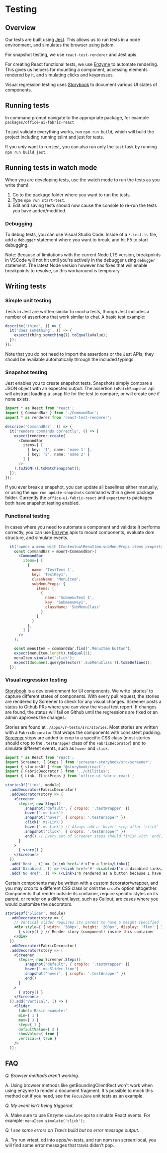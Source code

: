 # Testing

## Overview

Our tests are built using [Jest](https://facebook.github.io/jest/). This allows us to run tests in a node environment, and simulates the browser using jsdom.

For snapshot testing, we use `react-test-renderer` and Jest apis.

For creating React functional tests, we use [Enzyme](http://airbnb.io/enzyme/) to automate rendering. This gives us helpers for mounting a component, accessing elements rendered by it, and simulating clicks and keypresses.

Visual regression testing uses [Storybook](https://storybook.js.org/basics/introduction/) to document various UI states of components.

## Running tests

In command prompt navigate to the appropriate package, for example `packages/office-ui-fabric-react`

To just validate everything works, run `npm run build`, which will build the project including running tslint and jest for tests.

If you *only* want to run jest, you can also run only the `jest` task by running `npm run build jest`.

## Running tests in watch mode

When you are developing tests, use the watch mode to run the tests as you write them!

1. Go to the package folder where you want to run the tests.
2. Type `npm run start-test`.
3. Edit and saving tests should now cause the console to re-run the tests you have added/modified.

### Debugging

To debug tests, you can use Visual Studio Code. Inside of a `*.test.ts` file, add a `debugger` statement where you want to break, and hit F5 to start debugging.

Note: Because of limitations with the current Node LTS version, breakpoints in VSCode will not hit until you're actively in the debugger using `debugger` statement. The latest Node version however has fixes that will enable breakpoints to resolve, so this workaround is temporary.

## Writing tests

### Simple unit testing

Tests in Jest are written similar to mocha tests, though Jest includes a number of assertions that work similar to chai. A basic test example:

```ts
describe('thing', () => {
  it('does something', () => {
    expect(thing.something()).toEqual(aValue);
  });
});
```

Note that you do not need to import the assertions or the Jest APIs; they should be available automatically through the included typings.

### Snapshot testing

Jest enables you to create snapshot tests. Snapshots simply compare a JSON object with an expected output. The assertion `toMatchSnapshot` api will abstract loading a .snap file for the test to compare, or will create one if none exists.

```typescript
import * as React from 'react';
import { CommandBar } from './CommandBar';
import * as renderer from 'react-test-renderer';

describe('CommandBar', () => {
  it('renders commands correctly', () => {
    expect(renderer.create(
      <CommandBar
        items={ [
          { key: '1', name: 'name 1' },
          { key: '2', name: 'name 2' }
        ] }
      />
    ).toJSON()).toMatchSnapshot();
  });
});
```

If you ever break a snapshot, you can update all baselines either manually, or using the `npm run update-snapshots` command within a given package folder. Currently the `office-ui-fabric-react` and `experiments` packages both have snapshot testing enabled.

### Functional testing

In cases where you need to automate a component and validate it performs correctly, you can use [Enzyme](http://airbnb.io/enzyme/) apis to mount components, evaluate dom structure, and simulate events.

```jsx
  it('opens a menu with IContextualMenuItem.subMenuProps.items property', () => {
    const commandBar = mount<CommandBar>(
      <CommandBar
        items={ [
          {
            name: 'TestText 1',
            key: 'TestKey1',
            className: 'MenuItem',
            subMenuProps: {
              items: [
                {
                  name: 'SubmenuText 1',
                  key: 'SubmenuKey1',
                  className: 'SubMenuClass'
                }
              ]
            }
          },
        ] }
      />
    );

    const menuItem = commandBar.find('.MenuItem button');
    expect(menuItem.length).toEqual(1);
    menuItem.simulate('click');
    expect(document.querySelector('.SubMenuClass')).toBeDefined();
  });
```

### Visual regression testing

[Storybook](https://storybook.js.org/basics/introduction/) is a dev environment for UI components. We write 'stories' to capture different states of components. With every pull request, the stories are rendered by Screener to check for any visual changes. Screener posts a status to Github PRs where you can view the visual test report. If changes are found, the status will fail on Github until the regressions are fixed or an admin approves the changes.

Stories are found at `./apps/vr-tests/src/stories`. Most stories are written with a `FabricDecorator` that wraps the components with consistent padding. [Screener](https://github.com/screener-io/screener-storybook) steps are added to crop to a specific CSS class (most stories should crop to the `.testWrapper` class of the `FabricDecorator`) and to simulate different events, such as `hover` and `click`.

```jsx
import * as React from 'react';
import Screener, { Steps } from 'screener-storybook/src/screener';
import { storiesOf } from '@storybook/react';
import { FabricDecorator } from '../utilities';
import { Link, ILinkProps } from 'office-ui-fabric-react';

storiesOf('Link', module)
  .addDecorator(FabricDecorator)
  .addDecorator(story => (
    <Screener
      steps={ new Steps()
        .snapshot('default', { cropTo: '.testWrapper' })
        .hover('.ms-Link')
        .snapshot('hover', { cropTo: '.testWrapper' })
        .click('.ms-Link')
        .hover('.ms-Link') // Always add a 'hover' step after 'click'
        .snapshot('click', { cropTo: '.testWrapper' })
        .end() // Every set of Screener steps should finish with 'end()'
      }
    >
      { story() }
    </Screener>
  ))
  .add('Root', () => (<Link href='#'>I'm a link</Link>))
  .add('Disabled', () => (<Link href='#' disabled>I'm a disabled link</Link>))
  .add('No Href', () => (<Link>I'm rendered as a button because I have no href</Link>));
```

Certain components may be written with a custom decorator/wrapper, and you may crop to a different CSS class or omit the `cropTo` option altogether. Components that render outside its container, require specific styles on its parent, or render on a different layer, such as Callout, are cases where you would customize the decorators.

```jsx
storiesOf('Slider', module)
  .addDecorator(story => (
    // Vertical slider requires its parent to have a height specified
    <div style={ { width: '300px', height: '200px', display: 'flex' } }>
      { story() } // Render story (component) inside this container
    </div>
  ))
  .addDecorator(FabricDecorator)
  .addDecorator(story => (
    <Screener
      steps={ new Screener.Steps()
        .snapshot('default', { cropTo: '.testWrapper' })
        .hover('.ms-Slider-line')
        .snapshot('hover', { cropTo: '.testWrapper' })
        .end()
      }
    >
      { story() }
    </Screener>
  )).add('Vertical', () => (
    <Slider
      label='Basic example:'
      min={ 1 }
      max={ 3 }
      step={ 1 }
      defaultValue={ 2 }
      showValue={ true }
      vertical={ true }
    />
  ));
```

## FAQ

*Q. Browser methods aren't working.*

A. Using browser methods like getBoundingClientRect won't work when using enzyme to render a document fragment. It's possible to mock this method out if you need, see the `FocusZone` unit tests as an example.

*Q. My event isn't being triggered.*

A. Make sure to use Enzyme `simulate` api to simulate React events. For example: `menuItem.simulate('click');`

*Q. I see some errors on Travis build but no error message output.*

A. Try run vrtest, cd into apps/vr-tests, and run npm run screen:local, you will find some error messages that travis didsn't pop.
